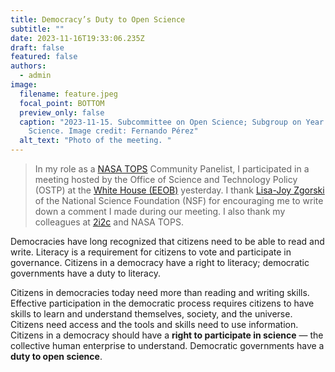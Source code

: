 ```yaml
---
title: Democracy’s Duty to Open Science
subtitle: ""
date: 2023-11-16T19:33:06.235Z
draft: false
featured: false
authors:
  - admin
image:
  filename: feature.jpeg
  focal_point: BOTTOM
  preview_only: false
  caption: "2023-11-15. Subcommittee on Open Science; Subgroup on Year of Open
    Science. Image credit: Fernando Pérez"
  alt_text: "Photo of the meeting. "
---
```

> In my role as a [NASA TOPS](https://nasa.github.io/Transform-to-Open-Science/) Community Panelist, I participated in a meeting hosted by the Office of Science and Technology Policy (OSTP) at the [White House (EEOB)](https://www.whitehouse.gov/about-the-white-house/the-grounds/eisenhower-executive-office-building/) yesterday. I thank [Lisa-Joy Zgorski](https://www.linkedin.com/in/lisa-joy-zgorski-721921) of the National Science Foundation (NSF) for encouraging me to write down a comment I made during our meeting. I also thank my colleagues at [2i2c](https:/:2i2c.org) and NASA TOPS. 

Democracies have long recognized that citizens need to be able to read and write. Literacy is a requirement for citizens to vote and participate in governance. Citizens in a democracy have a right to literacy; democratic governments have a duty to literacy. 

Citizens in democracies today need more than reading and writing skills. Effective participation in the democratic process requires citizens to have skills to learn and understand themselves, society, and the universe. Citizens need access and the tools and skills need to use information. Citizens in a democracy should have a **right to participate in science** — the collective human enterprise to understand. Democratic governments have a **duty to open science**. 


